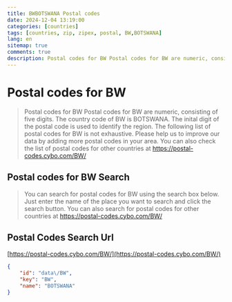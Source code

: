 ```yaml
---
title: BWBOTSWANA Postal codes 
date: 2024-12-04 13:19:00
categories: [countries]
tags: [countries, zip, zipex, postal, BW,BOTSWANA]
lang: en
sitemap: true
comments: true
description: Postal codes for BW Postal codes for BW are numeric, consisting of five digits. The country code of BW is BOTSWANA. The inital digit of the postal code is used to identify the region. The following list of postal codes for BW is not exhaustive. Please help us to improve our data by adding more postal codes in your area. You can also check the list of postal codes for other countries at https://postal-codes.cybo.com/BW/
---
```


# Postal codes for BW
> Postal codes for BW Postal codes for BW are numeric, consisting of five digits. The country code of BW is BOTSWANA. The inital digit of the postal code is used to identify the region. The following list of postal codes for BW is not exhaustive. Please help us to improve our data by adding more postal codes in your area. You can also check the list of postal codes for other countries at https://postal-codes.cybo.com/BW/

## Postal codes for BW Search 
> You can search for postal codes for BW using the search box below. Just enter the name of the place you want to search and click the search button. You can also search for postal codes for other countries at https://postal-codes.cybo.com/BW/

## Postal Codes Search Url

[https://postal-codes.cybo.com/BW/](https://postal-codes.cybo.com/BW/)
```json
{
    "id": "data\/BW",
    "key": "BW",
    "name": "BOTSWANA"
}
```
